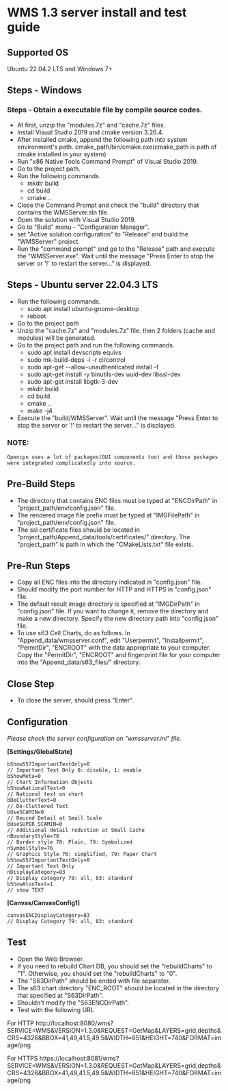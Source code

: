 
# WMS 1.3 server install and test guide

## Supported OS
  Ubuntu 22.04.2 LTS and Windows 7+

## Steps - Windows
### Steps - Obtain a executable file by compile source codes.
* At first, unzip the "modules.7z" and "cache.7z" files.
* Install Visual Studio 2019 and cmake version 3.26.4.
* After installed cmake, append the following path into system environment's path.
   cmake_path/bin/cmake.exe(cmake_path is path of cmake installed in your system)
* Run "x86 Native Tools Command Prompt" of Visual Studio 2019.
* Go to the project path.
* Run the following commands.
  - mkdir build
  - cd build
  - cmake ..
* Close the Command Prompt and check the "build" directory that contains the WMSServer.sln file.
* Open the solution with Visual Studio 2019.
* Go to "Build" menu - "Configuration Manager".
* set "Active solution configuration" to "Release" and build the "WMSServer" project.
* Run the "command prompt" and go to the "Release" path and execute the "WMSServer.exe".
  Wait until the message "Press Enter to stop the server or '!' to restart the server..." is displayed.

## Steps - Ubuntu server 22.04.3 LTS
* Run the following commands.
  - sudo apt install ubuntu-gnome-desktop 
  - reboot
* Go to the project path
* Unzip the "cache.7z" and "modules.7z" file. then 2 folders (cache and modules) will be generated.
* Go to the project path and run the following commands.
  - sudo apt install devscripts equivs
  - sudo mk-build-deps -i -r ci/control
  - sudo apt-get --allow-unauthenticated install -f
  - sudo apt-get install -y binutils-dev uuid-dev libssl-dev  
  - sudo apt-get install libgtk-3-dev
  - mkdir build
  - cd build
  - cmake ..
  - make -j4
* Execute the "build/WMSServer".
  Wait until the message "Press Enter to stop the server or '!' to restart the server..." is displayed.

### NOTE:
	Opencpn uses a lot of packages(GUI components too) and those packages were integrated complicatedly into source.

## Pre-Build Steps
* The directory that contains ENC files must be typed at "ENCDirPath" in "project_path/env/config.json" file.  
* The rendered image file prefix must be typed at "IMGFilePath" in "project_path/env/config.json" file.
* The ssl certificate files should be located in "project_path/Append_data/tools/certificates/" directory.
The "project_path" is path in which the "CMakeLists.txt" file exists.

## Pre-Run Steps
* Copy all ENC files into the directory indicated in "config.json" file.
* Should modify the port number for HTTP and HTTPS in "config.json" file.
* The default result image directory is specified at "IMGDirPath" in "config.json" file.
  If you want to change it, remove the directory and make a new directory. Specify the new directory path into "config.json" file.
* To use s63 Cell Charts, do as follows.
  In "Append_data/wmsserver.conf", edit "Userpermit", "Installpermit", "PermitDir", "ENCROOT" with the data appropriate to your computer.
  Copy the "PermitDir", "ENCROOT" and fingerprint file for your computer into the "Append_data/s63_files/" directory.

## Close Step
* To close the server, should press "Enter".

## Configuration
*Please check the server configuration on "wmsserver.ini" file.*

  **[Settings/GlobalState]**
  
    bShowS57ImportantTextOnly=0 	
    // Important Text Only 0: disable, 1: enable
    bShowMeta=0 					        
    // Chart Information Objects
    bShowNationalText=0 			    
    // National text on chart
    bDeClutterText=0 				      
    // De-Cluttered Text
    bUseSCAMIN=0 					        
    // Reuced Detail at Small Scale
    bUseSUPER_SCAMIN=0 				    
    // Additional detail reduction at Small Cache
    nBoundaryStyle=78 				    
    // Border style 78: Plain, 79: Symbolized
    nSymbolStyle=76 				      
    // Graphics Style 76: simplified, 79: Paper Chart
    bShowS57ImportantTextOnly=0 	
    // Important Text Only
    nDisplayCategory=83 			    
    // Display category 79: all, 83: standard
    bShowAtonText=1 				      
    // show TEXT

  **[Canvas/CanvasConfig1]**
  
    canvasENCDisplayCategory=83 		    
    // Display Category 79: all, 83: standard 

## Test
* Open the Web Browser.
* If you need to rebuild Chart DB, you should set the "rebuildCharts" to "1". Otherwise, you should set the "rebuildCharts" to "0".
* The "S63DirPath" should be ended with file separator.
* The s63 chart directory "ENC_ROOT" should be located in the directory that specified at "S63DirPath".
* Shouldn't modify the "S63ENCDirPath".
* Test with the following URL

For HTTP
  http://localhost:8080/wms?SERVICE=WMS&VERSION=1.3.0&REQUEST=GetMap&LAYERS=grid,depths&CRS=4326&BBOX=41,49,41.5,49.5&WIDTH=651&HEIGHT=740&FORMAT=image/png

For HTTPS
  https://localhost:8081/wms?SERVICE=WMS&VERSION=1.3.0&REQUEST=GetMap&LAYERS=grid,depths&CRS=4326&BBOX=41,49,41.5,49.5&WIDTH=651&HEIGHT=740&FORMAT=image/png
